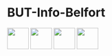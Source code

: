# BUT-Info-Belfort

<img class="tag" src="https://static-00.iconduck.com/assets.00/adobe-portfolio-icon-256x256-e17ixwne.png" data="portfolio"  width="50" height="50">
<img class="tag" src="https://static-00.iconduck.com/assets.00/adobe-portfolio-icon-256x256-e17ixwne.png" data="web"  width="50" height="50">
<img class="tag" src="https://static-00.iconduck.com/assets.00/adobe-portfolio-icon-256x256-e17ixwne.png" data="blockchain"  width="50" height="50">
<img class="tag" src="https://static-00.iconduck.com/assets.00/adobe-portfolio-icon-256x256-e17ixwne.png" data="try"  width="50" height="50">
